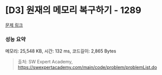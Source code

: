 # [D3] 원재의 메모리 복구하기 - 1289 

[문제 링크](https://swexpertacademy.com/main/code/problem/problemDetail.do?contestProbId=AV19AcoKI9sCFAZN) 

### 성능 요약

메모리: 25,548 KB, 시간: 132 ms, 코드길이: 2,865 Bytes



> 출처: SW Expert Academy, https://swexpertacademy.com/main/code/problem/problemList.do
